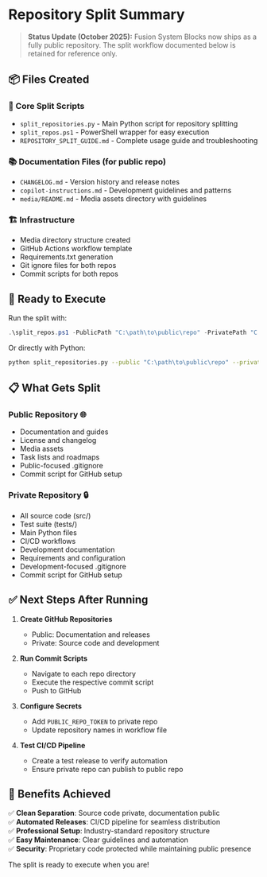 # Repository Split Summary

> **Status Update (October 2025):** Fusion System Blocks now ships as a fully public repository. The split workflow documented below is retained for reference only.

## 📦 Files Created

### 🔧 Core Split Scripts
- `split_repositories.py` - Main Python script for repository splitting
- `split_repos.ps1` - PowerShell wrapper for easy execution
- `REPOSITORY_SPLIT_GUIDE.md` - Complete usage guide and troubleshooting

### 📚 Documentation Files (for public repo)
- `CHANGELOG.md` - Version history and release notes
- `copilot-instructions.md` - Development guidelines and patterns
- `media/README.md` - Media assets directory with guidelines

### 🏗️ Infrastructure
- Media directory structure created
- GitHub Actions workflow template
- Requirements.txt generation
- Git ignore files for both repos
- Commit scripts for both repos

## 🚀 Ready to Execute

Run the split with:

```powershell
.\split_repos.ps1 -PublicPath "C:\path\to\public\repo" -PrivatePath "C:\path\to\private\repo"
```

Or directly with Python:

```bash
python split_repositories.py --public "C:\path\to\public\repo" --private "C:\path\to\private\repo"
```

## 📋 What Gets Split

### Public Repository 🌐
- Documentation and guides
- License and changelog
- Media assets
- Task lists and roadmaps
- Public-focused .gitignore
- Commit script for GitHub setup

### Private Repository 🔒
- All source code (src/)
- Test suite (tests/)
- Main Python files
- CI/CD workflows
- Development documentation
- Requirements and configuration
- Development-focused .gitignore
- Commit script for GitHub setup

## ✅ Next Steps After Running

1. **Create GitHub Repositories**
   - Public: Documentation and releases
   - Private: Source code and development

2. **Run Commit Scripts**
   - Navigate to each repo directory
   - Execute the respective commit script
   - Push to GitHub

3. **Configure Secrets**
   - Add `PUBLIC_REPO_TOKEN` to private repo
   - Update repository names in workflow file

4. **Test CI/CD Pipeline**
   - Create a test release to verify automation
   - Ensure private repo can publish to public repo

## 🎯 Benefits Achieved

✅ **Clean Separation**: Source code private, documentation public  
✅ **Automated Releases**: CI/CD pipeline for seamless distribution  
✅ **Professional Setup**: Industry-standard repository structure  
✅ **Easy Maintenance**: Clear guidelines and automation  
✅ **Security**: Proprietary code protected while maintaining public presence

The split is ready to execute when you are!